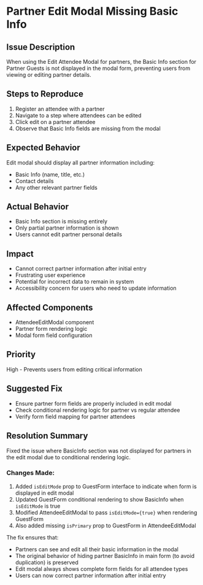 # Partner Edit Modal Missing Basic Info

## Issue Description
When using the Edit Attendee Modal for partners, the Basic Info section for Partner Guests is not displayed in the modal form, preventing users from viewing or editing partner details.

## Steps to Reproduce
1. Register an attendee with a partner
2. Navigate to a step where attendees can be edited
3. Click edit on a partner attendee
4. Observe that Basic Info fields are missing from the modal

## Expected Behavior
Edit modal should display all partner information including:
- Basic Info (name, title, etc.)
- Contact details
- Any other relevant partner fields

## Actual Behavior
- Basic Info section is missing entirely
- Only partial partner information is shown
- Users cannot edit partner personal details

## Impact
- Cannot correct partner information after initial entry
- Frustrating user experience
- Potential for incorrect data to remain in system
- Accessibility concern for users who need to update information

## Affected Components
- AttendeeEditModal component
- Partner form rendering logic
- Modal form field configuration

## Priority
High - Prevents users from editing critical information

## Suggested Fix
- Ensure partner form fields are properly included in edit modal
- Check conditional rendering logic for partner vs regular attendee
- Verify form field mapping for partner attendees

## Resolution Summary
Fixed the issue where BasicInfo section was not displayed for partners in the edit modal due to conditional rendering logic.

### Changes Made:
1. Added `isEditMode` prop to GuestForm interface to indicate when form is displayed in edit modal
2. Updated GuestForm conditional rendering to show BasicInfo when `isEditMode` is true
3. Modified AttendeeEditModal to pass `isEditMode={true}` when rendering GuestForm
4. Also added missing `isPrimary` prop to GuestForm in AttendeeEditModal

The fix ensures that:
- Partners can see and edit all their basic information in the modal
- The original behavior of hiding partner BasicInfo in main form (to avoid duplication) is preserved
- Edit modal always shows complete form fields for all attendee types
- Users can now correct partner information after initial entry